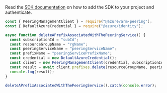 Read the [SDK documentation](https://github.com/Azure/azure-sdk-for-js/blob/%40azure%2Farm-peering_2.0.1/sdk/peering/arm-peering/README.md) on how to add the SDK to your project and authenticate.

```javascript
const { PeeringManagementClient } = require("@azure/arm-peering");
const { DefaultAzureCredential } = require("@azure/identity");

async function deleteAPrefixAssociatedWithThePeeringService() {
  const subscriptionId = "subId";
  const resourceGroupName = "rgName";
  const peeringServiceName = "peeringServiceName";
  const prefixName = "peeringServicePrefixName";
  const credential = new DefaultAzureCredential();
  const client = new PeeringManagementClient(credential, subscriptionId);
  const result = await client.prefixes.delete(resourceGroupName, peeringServiceName, prefixName);
  console.log(result);
}

deleteAPrefixAssociatedWithThePeeringService().catch(console.error);
```
